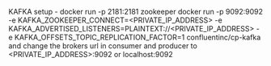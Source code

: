 KAFKA setup - 
docker run -p 2181:2181 zookeeper
docker run -p 9092:9092 -e KAFKA_ZOOKEEPER_CONNECT=<PRIVATE_IP_ADDRESS> -e KAFKA_ADVERTISED_LISTENERS=PLAINTEXT://<PRIVATE_IP_ADDRESS> -e KAFKA_OFFSETS_TOPIC_REPLICATION_FACTOR=1 confluentinc/cp-kafka
and change the brokers url in consumer and producer to <PRIVATE_IP_ADDRESS>:9092 or localhost:9092